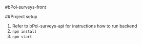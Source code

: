 #bPol-surveys-front

##Project setup
1. Refer to bPol-surveys-api for instructions how to run backend
2. `npm install`
3. `npm start`